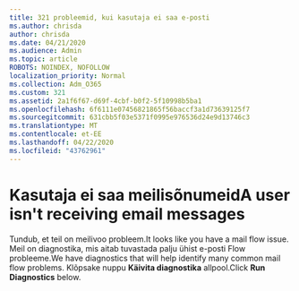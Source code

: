 ```yaml
---
title: 321 probleemid, kui kasutaja ei saa e-posti
ms.author: chrisda
author: chrisda
ms.date: 04/21/2020
ms.audience: Admin
ms.topic: article
ROBOTS: NOINDEX, NOFOLLOW
localization_priority: Normal
ms.collection: Adm_O365
ms.custom: 321
ms.assetid: 2a1f6f67-d69f-4cbf-b0f2-5f10998b5ba1
ms.openlocfilehash: 6f6111e07456821865f56baccf3a1d73639125f7
ms.sourcegitcommit: 631cbb5f03e5371f0995e976536d24e9d13746c3
ms.translationtype: MT
ms.contentlocale: et-EE
ms.lasthandoff: 04/22/2020
ms.locfileid: "43762961"
---
```

# <a name="a-user-isnt-receiving-email-messages"></a><span data-ttu-id="bf646-102">Kasutaja ei saa meilisõnumeid</span><span class="sxs-lookup"><span data-stu-id="bf646-102">A user isn't receiving email messages</span></span>

<span data-ttu-id="bf646-103">Tundub, et teil on meilivoo probleem.</span><span class="sxs-lookup"><span data-stu-id="bf646-103">It looks like you have a mail flow issue.</span></span> <span data-ttu-id="bf646-104">Meil on diagnostika, mis aitab tuvastada palju ühist e-posti Flow probleeme.</span><span class="sxs-lookup"><span data-stu-id="bf646-104">We have diagnostics that will help identify many common mail flow problems.</span></span> <span data-ttu-id="bf646-105">Klõpsake nuppu **Käivita diagnostika** allpool.</span><span class="sxs-lookup"><span data-stu-id="bf646-105">Click **Run Diagnostics** below.</span></span>
 